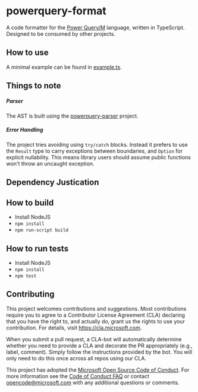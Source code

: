 # powerquery-format

A code formatter for the [Power Query/M](https://docs.microsoft.com/en-us/power-query/) language, written in TypeScript. Designed to be consumed by other projects.

## How to use

A minimal example can be found in [example.ts](src/example.ts).

## Things to note

##### Parser

The AST is built using the [powerquery-parser](https://github.com/Microsoft/powerquery-parser) project.

##### Error Handling

The project tries avoiding using `try/catch` blocks. Instead it prefers to use the `Result` type to carry exceptions between boundaries, and `Option` for explicit nullability. This means library users should assume public functions won't throw an uncaught exception.

## Dependency Justication

## How to build

* Install NodeJS
* `npm install`
* `npm run-script build`

## How to run tests

* Install NodeJS
* `npm install`
* `npm test`

## Contributing

This project welcomes contributions and suggestions.  Most contributions require you to agree to a
Contributor License Agreement (CLA) declaring that you have the right to, and actually do, grant us
the rights to use your contribution. For details, visit https://cla.microsoft.com.

When you submit a pull request, a CLA-bot will automatically determine whether you need to provide
a CLA and decorate the PR appropriately (e.g., label, comment). Simply follow the instructions
provided by the bot. You will only need to do this once across all repos using our CLA.

This project has adopted the [Microsoft Open Source Code of Conduct](https://opensource.microsoft.com/codeofconduct/).
For more information see the [Code of Conduct FAQ](https://opensource.microsoft.com/codeofconduct/faq/) or
contact [opencode@microsoft.com](mailto:opencode@microsoft.com) with any additional questions or comments.
